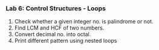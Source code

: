 ### Lab 6: Control Structures - Loops
1. Check whether a given integer no. is palindrome or not.
2. Find LCM and HCF of two numbers.
3. Convert decimal no. into octal.
4. Print different pattern using nested loops